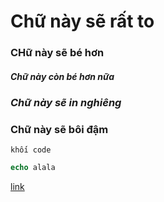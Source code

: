 # Chữ này sẽ rất to
### CHữ này sẽ bé hơn
##### Chữ này còn bé hơn nữa
### *Chữ này sẽ in nghiêng*
### **Chữ này sẽ bôi đậm**
`khối code`
```php
echo alala
```

[link](www.google.com)
